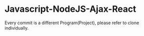 # Javascript-NodeJS-Ajax-React
Every commit is a different Program(Project), 
please refer to clone individually.

